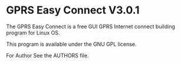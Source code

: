#    GPRS Easy Connect V3.0.1 


The GPRS Easy Connect is a free GUI GPRS Internet connect building program
for Linux OS.

This program is available under the GNU GPL license.

For Author See the AUTHORS file.

